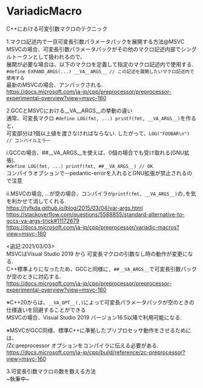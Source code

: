 # VariadicMacro
C++における可変引数マクロのテクニック</br>

1.マクロ記述内で一旦可変長引数パラメータパックを展開する方法@MSVC</br>
MSVCの場合、可変長引数パラメータパックがその他のマクロ記述内部でシングルトークンとして扱われるので、</br>
展開が必要な場合は、以下のマクロを定義して指定のマクロ記述内で使用する.</br>
`#define EXPAND_ARGS(...) __VA__ARGS__ // この記述を展開したいマクロ記述内で使用する`</br>
最新のMSVCの場合、アンパックされる.</br>
https://docs.microsoft.com/ja-jp/cpp/preprocessor/preprocessor-experimental-overview?view=msvc-160</br>

2.GCCとMSVCにおける\__VA__ARGS__の挙動の違い</br>
通常、可変長マクロ `#define LOG(fmt, ...) printf(fmt, __VA_ARGS__)`を作ると、</br>
可変部分は1個以上値を渡さなければならない. したがって、`LOG("FOOBAR\n") // コンパイルエラー`</br>

i.GCCの場合、##\__VA_ARGS__を使えば、0個の場合でも受け取れる(GNU拡張).</br>
`#define LOG(fmt, ...) printf(fmt, ##__VA_ARGS__) // OK`</br>
コンパイラオプションで--pedantic-errorを入れるとGNU拡張が禁止されるので注意</br>

ii.MSVCの場合, ...が空の場合、コンパイラ`がprintf(fmt, __VA_ARGS__)`の`,`を気を利かせて消してくれる.</br>
https://tyfkda.github.io/blog/2015/03/04/var-args.html</br>
https://stackoverflow.com/questions/5588855/standard-alternative-to-gccs-va-args-trick#11172679</br>
https://docs.microsoft.com/ja-jp/cpp/preprocessor/variadic-macros?view=msvc-160</br>

<追記:2021/03/03> </br>
MSVCはVisual Studio 2019 から 可変長マクロの引数なし時の動作が変更になる. </br>
C++標準よりになったため、GCCと同様に`, ##__VA_ARGS__`で可変長引数パックが空のときに対応する. </br>
https://docs.microsoft.com/ja-jp/cpp/preprocessor/preprocessor-experimental-overview?view=msvc-160</br>

※C++20からは、`__VA_OPT__(,)`によって可変長パラメータパックが空のときの仕様違いを回避することができる</br>
MSVCの場合、Visual Studio 2019 バージョン16.5以降で利用可能になる. </br>

※MSVCがGCC同様、標準C++に準拠したプリプロセッサ動作をさせるためには、</br>
/Zc:preprocessor オプションをコンパイラに伝える必要がある. </br>
https://docs.microsoft.com/ja-jp/cpp/build/reference/zc-preprocessor?view=msvc-160</br>


3.可変長引数マクロの数を数える方法</br> 
~執筆中~</br>
